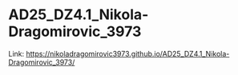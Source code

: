 # AD25_DZ4.1_Nikola-Dragomirovic_3973

Link: https://nikoladragomirovic3973.github.io/AD25_DZ4.1_Nikola-Dragomirovic_3973/
